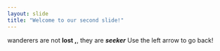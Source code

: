 ```yaml
---
layout: slide
title: "Welcome to our second slide!"
---
```

wanderers are not <b>lost ,</b>, they are <i><b>seeker</b></i> 
Use the left arrow to go back!
